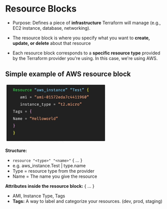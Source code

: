 # **Resource Blocks**

- Purpose: Defines a piece of **infrastructure** Terraform will manage (e.g., EC2 instance, database, networking).

- The resource block is where you specify what you want to **create, update, or delete** about that resource

- Each resource block corresponds to a **specific resource type** provided by the Terraform provider you're using. In this case, we're using AWS.

**Simple example of AWS resource block**
---
![alt text](../Screenshots/image-4.png)

**Structure:**

- `resource "<type>" "<name>"` { ... }
- e.g. aws_instance.Test | type.name
- Type = resource type from the provider
- Name = The name you give the resource 

**Attributes inside the resource block:** { ... }

- AMI, Instance Type, Tags
- **Tags:** A way to label and categorize your resources. (dev, prod, staging)
